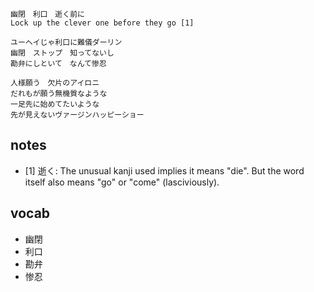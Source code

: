 ```
幽閉　利口　逝く前に
Lock up the clever one before they go [1]

ユーヘイじゃ利口に難儀ダーリン
幽閉　ストップ　知ってないし
勘弁にしといて　なんて惨忍

人様願う　欠片のアイロニ
だれもが願う無機質なような
一足先に始めてたいような
先が見えないヴァージンハッピーショー
```

## notes

- [1] 逝く: The unusual kanji used implies it means "die". But the word itself
  also means "go" or "come" (lasciviously).

## vocab

- 幽閉
- 利口
- 勘弁
- 惨忍
